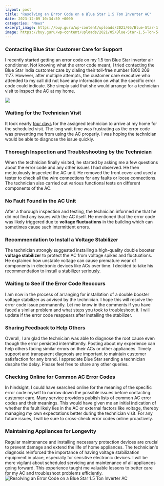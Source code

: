 ```yaml
---
layout: post
title: "Resolving an Error Code on a Blue Star 1.5 Ton Inverter AC"
date: 2023-12-09 10:34:59 +0000
categories: "News"
excerpt_image: https://buy.guru/wp-content/uploads/2021/05/Blue-Star-1.5-Ton-5-Star-Inverter-Split-AC-Copper-IC518EBTU-1.jpg
image: https://buy.guru/wp-content/uploads/2021/05/Blue-Star-1.5-Ton-5-Star-Inverter-Split-AC-Copper-IC518EBTU-1.jpg
---
```


### Contacting Blue Star Customer Care for Support
I recently started getting an error code on my 1.5 ton Blue Star inverter air conditioner. Not knowing what the error code meant, I tried contacting the Blue Star India customer care by dialing their toll-free number 1800 209 1177. However, after multiple attempts, the customer care executive who attended to my call did not have any information on what the specific error code could indicate. She simply said that she would arrange for a technician visit to inspect the AC at my home. 

![](https://i.ytimg.com/vi/HaAlWFqE5AQ/maxresdefault.jpg)
### Waiting for the Technician Visit  
It took nearly [four days](https://store.fi.io.vn/womens-cute-doberman-dog-face-pup-pet-puppy-lover-best-dad-mom-ever-v-neck-t-shirt/women&) for the assigned technician to arrive at my home for the scheduled visit. The long wait time was frustrating as the error code was preventing me from using the AC properly. I was hoping the technician would be able to diagnose the issue quickly.
### Thorough Inspection and Troubleshooting by the Technician
When the technician finally visited, he started by asking me a few questions about the error code and any other issues I had observed. He then meticulously inspected the AC unit. He removed the front cover and used a tester to check all the wire connections for any faults or loose connections. The technician also carried out various functional tests on different components of the AC.  
### No Fault Found in the AC Unit
After a thorough inspection and testing, the technician informed me that he did not find any issues with the AC itself. He mentioned that the error code was likely triggered due to **voltage fluctuations** in the building which can sometimes cause such intermittent errors.
### Recommendation to Install a Voltage Stabilizer
The technician strongly suggested installing a high-quality double booster **voltage stabilizer** to protect the AC from voltage spikes and fluctuations. He explained how unstable voltage can cause premature wear of components in electronic devices like ACs over time. I decided to take his recommendation to install a stabilizer seriously.
### Waiting to See if the Error Code Reoccurs  
I am now in the process of arranging for installation of a double booster voltage stabilizer as advised by the technician. I hope this will resolve the error code issue permanently. Let me know in the comments if you have faced a similar problem and what steps you took to troubleshoot it. I will update if the error code reappears after installing the stabilizer.
### Sharing Feedback to Help Others
Overall, I am glad the technician was able to diagnose the root cause even though the error persisted intermittently. Posting about my experience can help others facing similar errors on their ACs or other appliances. Timely support and transparent diagnosis are important to maintain customer satisfaction for any brand. I appreciate Blue Star sending a technician despite the delay. Please feel free to share any other queries.
### Checking Online for Common AC Error Codes
In hindsight, I could have searched online for the meaning of the specific error code myself to narrow down the possible issues before contacting customer care. Many service providers publish lists of common AC error codes and their meanings. This would have given me an initial indication of whether the fault likely lies in the AC or external factors like voltage, thereby managing my own expectations better during the technician visit. For any future issues, I will be sure to cross-check error codes online proactively.
### Maintaining Appliances for Longevity
Regular maintenance and installing necessary protection devices are crucial to prevent damage and extend the life of home appliances. The technician's diagnosis reinforced the importance of having voltage stabilization equipment in place, especially for sensitive electronic devices. I will be more vigilant about scheduled servicing and maintenance of all appliances going forward. This experience taught me valuable lessons to better care for my AC and troubleshoot problems efficiently.
![Resolving an Error Code on a Blue Star 1.5 Ton Inverter AC](https://buy.guru/wp-content/uploads/2021/05/Blue-Star-1.5-Ton-5-Star-Inverter-Split-AC-Copper-IC518EBTU-1.jpg)